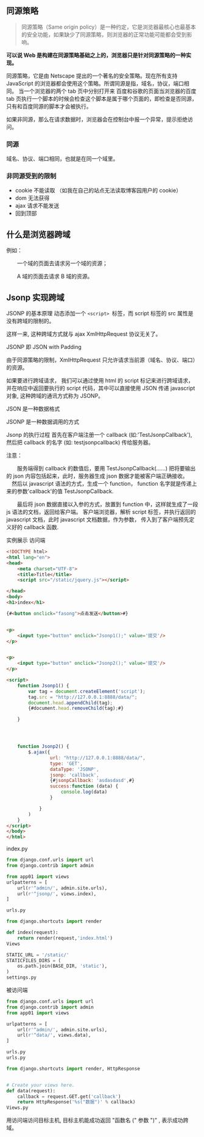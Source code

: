 ## 同源策略
> 同源策略（Same origin policy）是一种约定，它是浏览器最核心也最基本的安全功能，如果缺少了同源策略，则浏览器的正常功能可能都会受到影响。

**可以说 Web 是构建在同源策略基础之上的，浏览器只是针对同源策略的一种实现。**

同源策略，它是由 Netscape 提出的一个著名的安全策略。现在所有支持 JavaScript 的浏览器都会使用这个策略。所谓同源是指，域名，协议，端口相同。
当一个浏览器的两个 tab 页中分别打开来 百度和谷歌的页面当浏览器的百度 tab 页执行一个脚本的时候会检查这个脚本是属于哪个页面的，即检查是否同源，只有和百度同源的脚本才会被执行。

如果非同源，那么在请求数据时，浏览器会在控制台中报一个异常，提示拒绝访问。
### 同源
域名、协议、端口相同，也就是在同一个域里。

### 非同源受到的限制
* cookie 不能读取 （如我在自己的站点无法读取博客园用户的 cookie）
* dom 无法获得
* ajax 请求不能发送
* 回到顶部
## 什么是浏览器跨域
例如：

　　一个域的页面去请求另一个域的资源；

　　A 域的页面去请求 B 域的资源。



## Jsonp 实现跨域
JSONP 的基本原理
动态添加一个 `<script> `标签，而 script 标签的 src 属性是没有跨域的限制的。

这样一来, 这种跨域方式就与 ajax XmlHttpRequest 协议无关了。

JSONP 即 JSON with Padding

由于同源策略的限制，XmlHttpRequest 只允许请求当前源（域名、协议、端口）的资源。

如果要进行跨域请求， 我们可以通过使用 html 的 script 标记来进行跨域请求，并在响应中返回要执行的 script 代码，其中可以直接使用 JSON 传递 javascript 对象, 这种跨域的通讯方式称为 JSONP。 

JSON 是一种数据格式

JSONP 是一种数据调用的方式

Jsonp 的执行过程
首先在客户端注册一个 callback (如:'TestJsonpCallback'), 然后把 callback 的名字 (如: testjsonpcallback) 传给服务器。

注意：

　　服务端得到 callback 的数值后，要用 TestJsonpCallback(......) 把将要输出的 json 内容包括起来，此时，服务器生成 json 数据才能被客户端正确接收。 
   　然后以 javascript 语法的方式，生成一个 function， function 名字就是传递上来的参数'callback'的值 TestJsonpCallback.


　　最后将 json 数据直接以入参的方式，放置到 function 中，这样就生成了一段 js 语法的文档，返回给客户端。 
       客户端浏览器，解析 script 标签，并执行返回的 javascript 文档，此时 javascript 文档数据，作为参数， 传入到了客户端预先定义好的 callback 函数.

实例展示
访问端

```html
<!DOCTYPE html>
<html lang="en">
<head>
    <meta charset="UTF-8">
    <title>Title</title>
    <script src="/static/jquery.js"></script>

</head>
<body>
<h1>index</h1>

{#<button onclick="fasong">点击发送</button>#}


<p>
    <input type="button" onclick="Jsonp1();" value='提交'/>
</p>


<p>
    <input type="button" onclick="Jsonp2();" value='提交'/>
</p>

<script>
    function Jsonp1() {
        var tag = document.createElement('script');
        tag.src = "http://127.0.0.1:8888/data/";
        document.head.appendChild(tag);
        {#document.head.removeChild(tag);#}

    }




    function Jsonp2() {
        $.ajax({
                url: "http://127.0.0.1:8888/data/",
                type: 'GET',
                dataType: 'JSONP',
                jsonp: 'callback',
                {#jsonpCallback: 'asdasdasd',#}
                success:function (data) {
                    console.log(data)
                }

            }
        )
    }
</script>
</body>
</html>
```
index.py
```python
from django.conf.urls import url
from django.contrib import admin

from app01 import views
urlpatterns = [
    url(r'^admin/', admin.site.urls),
    url(r'^jsonp/', views.index),
]

urls.py

from django.shortcuts import render

def index(request):
    return render(request,'index.html')
Views

STATIC_URL = '/static/'
STATICFILES_DIRS = (
    os.path.join(BASE_DIR, 'static'),
)
settings.py
```

被访问端
```python
from django.conf.urls import url
from django.contrib import admin
from app01 import views

urlpatterns = [
    url(r'^admin/', admin.site.urls),
    url(r'^data/', views.data),
]

urls.py
urls.py

from django.shortcuts import render, HttpResponse


# Create your views here.
def data(request):
    callback = request.GET.get('callback')
    return HttpResponse('%s("数据")' % callback)
Views.py
```
用访问端访问目标主机, 目标主机能成功返回 "函数名 (" 参数 ")" , 表示成功跨域。